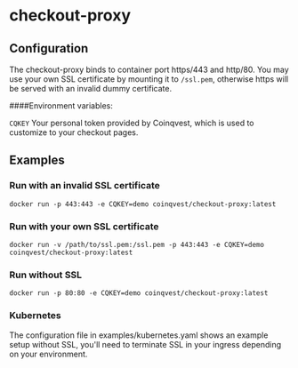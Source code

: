 # checkout-proxy

## Configuration

The checkout-proxy binds to container port https/443 and http/80. You may use your own SSL certificate by mounting it to `/ssl.pem`, otherwise https will be served with an invalid dummy certificate.  


####Environment variables:

`CQKEY` Your personal token provided by Coinqvest, which is used to customize to your checkout pages.


## Examples

### Run with an invalid SSL certificate
```
docker run -p 443:443 -e CQKEY=demo coinqvest/checkout-proxy:latest
```

### Run with your own SSL certificate 
```
docker run -v /path/to/ssl.pem:/ssl.pem -p 443:443 -e CQKEY=demo coinqvest/checkout-proxy:latest
```

### Run without SSL
```
docker run -p 80:80 -e CQKEY=demo coinqvest/checkout-proxy:latest
```

### Kubernetes 
The configuration file in examples/kubernetes.yaml shows an example setup without SSL, you'll need to terminate SSL in your ingress depending on your environment.   